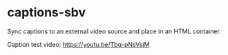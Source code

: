 # captions-sbv
Sync captions to an external video source and place in an HTML container.

Caption test video: https://youtu.be/Tbq-pNsVsjM